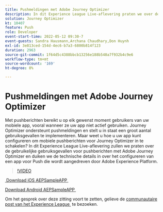 ```yaml
---
title: Pushmeldingen met Adobe Journey Optimizer
description: In dit Experience League Live-aflevering praten we over de gebruikelijke gebruiksgevallen voor pushberichten met Adobe Journey Optimizer en duiken we de technische details in over hoe u een app voor Push kunt configureren die wordt aangedreven door Adobe Experience Platform.
solution: Journey Optimizer
kt: 10407
feature: Push
role: Developer
event-start-time: 2022-05-12 09:30-7
event-guests: Sandra Hausmann,Archana Chaudhary,Don Huynh
exl-id: 3e813ced-154d-4ec6-b7a3-6800b814f123
duration: 2963
source-git-commit: 1f64d5c4388bbcb13256e188b540a7f932b4c9e6
workflow-type: tm+mt
source-wordcount: '169'
ht-degree: 0%

---
```


# Pushmeldingen met Adobe Journey Optimizer

Met pushberichten bereikt u op elk gewenst moment gebruikers van uw mobiele app, vooral wanneer ze uw app niet actief gebruiken. Journey Optimizer ondersteunt pushmeldingen en stelt u in staat een groot aantal gebruiksgevallen te implementeren. Maar weet u hoe u uw app kunt configureren om mobiele pushberichten voor Journey Optimizer in te schakelen? In dit Experience League Live-aflevering zullen we praten over de gebruikelijke gebruiksgevallen voor pushberichten met Adobe Journey Optimizer en duiken we de technische details in over het configureren van een app voor Push die wordt aangedreven door Adobe Experience Platform.

>[!VIDEO](https://video.tv.adobe.com/v/342810/?quality=12&learn=on)

[&#x200B; Download iOS AEPSampleAPP &#x200B;](https://github.com/adobe/aepsdk-sample-app-ios)

[&#x200B; Download Android AEPSampleAPP &#x200B;](https://github.com/adobe/aepsdk-sample-app-android)

Om het gesprek over deze zitting voort te zetten, gelieve de [&#x200B; communautaire post van het Experience League &#x200B;](https://experienceleaguecommunities.adobe.com/t5/journey-optimizer-discussions/experience-league-live-post-session-discussion-push/td-p/451869) te bezoeken.

